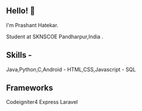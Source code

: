## Hello! 👋
I'm Prashant Hatekar.

Student at SKNSCOE Pandharpur,India .
## Skills - 
Java,Python,C,Android -  HTML,CSS,Javascript -  SQL
## Frameworks
Codeigniter4
Express
Laravel
